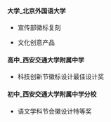 #### 大学_北京外国语大学
- 宣传部徽标复刻
[](pic/d_c_October-2015.gif)

- 文化创意产品
[](pic/d_c_December-2015.png)

#### 高中_西安交通大学附属中学
- 科技创新节徽标设计最佳设计奖
[](pic/d_s_April-2013.png)
[](pic/d_s_April-2013.jpg)



#### 初中_西安交通大学附属中学分校
- 语文学科节会徽设计特等奖
[](pic/d_j_March-2011.png)
[](pic/d_j_March-2011.jpg)